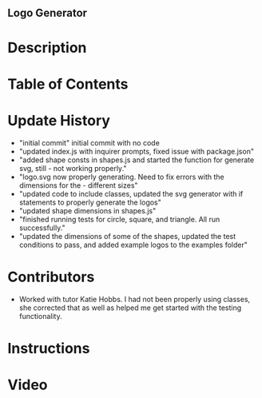 ## Logo Generator

# Description

# Table of Contents

# Update History 

- "initial commit" initial commit with no code
- "updated index.js with inquirer prompts, fixed issue with package.json"
- "added shape consts in shapes.js and started the function for generate svg, still - not working properly." 
- "logo.svg now properly generating. Need to fix errors with the dimensions for the - different sizes"
- "updated code to include classes, updated the svg generator with if statements to properly generate the logos" 
- "updated shape dimensions in shapes.js" 
- "finished running tests for circle, square, and triangle. All run successfully."
- "updated the dimensions of some of the shapes, updated the test conditions to pass, and added example logos to the examples folder"

# Contributors

- Worked with tutor Katie Hobbs. I had not been properly using classes, she corrected that as well as helped me get started with the testing functionality. 

# Instructions

# Video 



